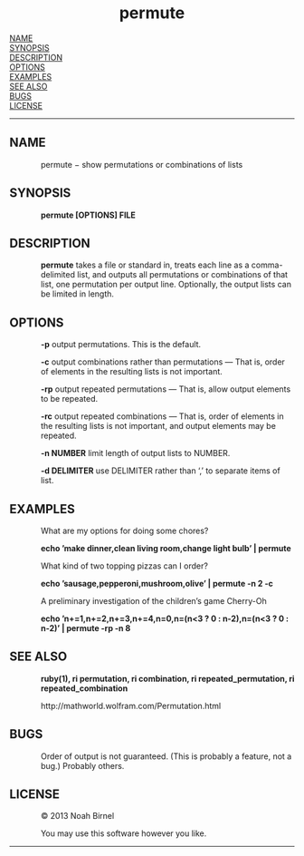 <html>
<head>
<meta name="generator" content="groff -Thtml, see www.gnu.org">
<meta http-equiv="Content-Type" content="text/html; charset=US-ASCII">
<meta name="Content-Style" content="text/css">
<title>permute</title>

</head>
<body>

<h1 align="center">permute</h1>

<a href="#NAME">NAME</a><br>
<a href="#SYNOPSIS">SYNOPSIS</a><br>
<a href="#DESCRIPTION">DESCRIPTION</a><br>
<a href="#OPTIONS">OPTIONS</a><br>
<a href="#EXAMPLES">EXAMPLES</a><br>
<a href="#SEE ALSO">SEE ALSO</a><br>
<a href="#BUGS">BUGS</a><br>
<a href="#LICENSE">LICENSE</a><br>

<hr>


<h2>NAME
<a name="NAME"></a>
</h2>


<p style="margin-left:11%; margin-top: 1em">permute &minus;
show permutations or combinations of lists</p>

<h2>SYNOPSIS
<a name="SYNOPSIS"></a>
</h2>


<p style="margin-left:11%; margin-top: 1em"><b>permute
[OPTIONS] FILE</b></p>

<h2>DESCRIPTION
<a name="DESCRIPTION"></a>
</h2>


<p style="margin-left:11%; margin-top: 1em"><b>permute</b>
takes a file or standard in, treats each line as a
comma-delimited list, and outputs all permutations or
combinations of that list, one permutation per output line.
Optionally, the output lists can be limited in length.</p>

<h2>OPTIONS
<a name="OPTIONS"></a>
</h2>


<p style="margin-left:11%; margin-top: 1em"><b>-p</b>
output permutations. This is the default.</p>

<p style="margin-left:11%; margin-top: 1em"><b>-c</b>
output combinations rather than permutations &mdash; That
is, order of elements in the resulting lists is not
important.</p>

<p style="margin-left:11%; margin-top: 1em"><b>-rp</b>
output repeated permutations &mdash; That is, allow output
elements to be repeated.</p>

<p style="margin-left:11%; margin-top: 1em"><b>-rc</b>
output repeated combinations &mdash; That is, order of
elements in the resulting lists is not important, and output
elements may be repeated.</p>

<p style="margin-left:11%; margin-top: 1em"><b>-n
NUMBER</b> limit length of output lists to NUMBER.</p>

<p style="margin-left:11%; margin-top: 1em"><b>-d
DELIMITER</b> use DELIMITER rather than &lsquo;,&rsquo; to
separate items of list.</p>

<h2>EXAMPLES
<a name="EXAMPLES"></a>
</h2>


<p style="margin-left:11%; margin-top: 1em">What are my
options for doing some chores?</p>

<p style="margin-left:11%; margin-top: 1em"><b>echo
&rsquo;make dinner,clean living room,change light
bulb&rsquo; | permute</b></p>

<p style="margin-left:11%; margin-top: 1em">What kind of
two topping pizzas can I order?</p>

<p style="margin-left:11%; margin-top: 1em"><b>echo
&rsquo;sausage,pepperoni,mushroom,olive&rsquo; | permute -n
2 -c</b></p>

<p style="margin-left:11%; margin-top: 1em">A preliminary
investigation of the children&rsquo;s game Cherry-Oh</p>

<p style="margin-left:11%; margin-top: 1em"><b>echo
&rsquo;n+=1,n+=2,n+=3,n+=4,n=0,n=(n&lt;3 ? 0 :
n-2),n=(n&lt;3 ? 0 : n-2)&rsquo; | permute -rp -n 8</b></p>

<h2>SEE ALSO
<a name="SEE ALSO"></a>
</h2>


<p style="margin-left:11%; margin-top: 1em"><b>ruby(1), ri
permutation, ri combination, ri repeated_permutation, ri
repeated_combination</b></p>


<p style="margin-left:11%; margin-top: 1em">http://mathworld.wolfram.com/Permutation.html</p>

<h2>BUGS
<a name="BUGS"></a>
</h2>


<p style="margin-left:11%; margin-top: 1em">Order of output
is not guaranteed. (This is probably a feature, not a bug.)
Probably others.</p>

<h2>LICENSE
<a name="LICENSE"></a>
</h2>


<p style="margin-left:11%; margin-top: 1em">&copy; 2013
Noah Birnel</p>

<p style="margin-left:11%; margin-top: 1em">You may use
this software however you like.</p>
<hr>
</body>
</html>
